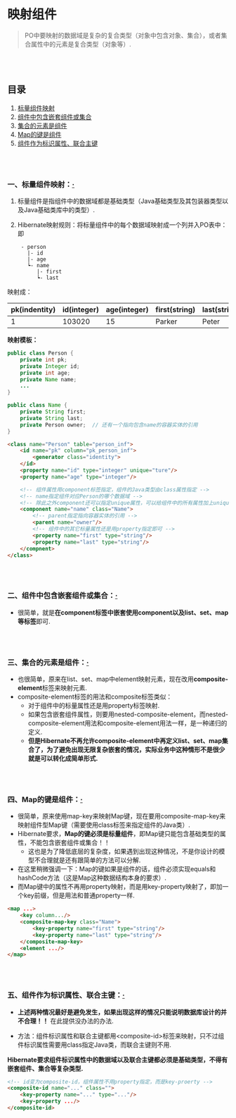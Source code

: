# 映射组件
> PO中要映射的数据域是复杂的复合类型（对象中包含对象、集合），或者集合属性中的元素是复合类型（对象等）.

<br><br>

## 目录
1. [标量组件映射](#一标量组件映射)
2. [组件中包含嵌套组件或集合](#二组件中包含嵌套组件或集合)
3. [集合的元素是组件](#三集合的元素是组件)
4. [Map的键是组件](#四map的键是组件)
5. [组件作为标识属性、联合主键](#五组件作为标识属性联合主键)


<br><br>

### 一、标量组件映射：[·](#目录)
1. 标量组件是指组件中的数据域都是基础类型（Java基础类型及其包装器类型以及Java基础类库中的类型）.
2. Hibernate映射规则：将标量组件中的每个数据域映射成一个列并入PO表中：即

        - person
          |- id
          |- age
          ┕- name
             |- first
             ┕- last

映射成：

| pk(indentity) | id(integer) | age(integer) | first(string) | last(string) |
| --- | --- | --- | --- | --- |
| 1 | 103020 | 15 | Parker | Peter |

**映射模板：**

```java
public class Person {
    private int pk;
    private Integer id;
    private int age;
    private Name name;
    ...
}

public class Name {
    private String first;
    private String last;
    private Person owner;  // 还有一个指向包含name的容器实体的引用
}
```

```html
<class name="Person" table="person_inf">
    <id name="pk" column="pk_person_inf">
        <generator class="identity">
    </id>
    <property name="id" type="integer" unique="ture"/>
    <property name="age" type="integer"/>

    <!-- 组件属性用component标签指定，组件的Java类型由class属性指定 -->
    <!-- name指定组件对应Person的哪个数据域 -->
    <!-- 除此之外component还可以指定unique属性，可以给组件中的所有属性加上unique约束 -->
    <component name="name" class="Name">
        <!-- parent指定指向容器实体的引用 -->
        <parent name="owner"/>
        <!-- 组件中的其它标量属性还是用property指定即可 -->
        <property name="first" type="string"/>
        <property name="last" type="string"/>
    </compnent>
</class>
```

<br><br>

### 二、组件中包含嵌套组件或集合：[·](#目录)
- 很简单，就是**在component标签中嵌套使用component以及list、set、map等标签**即可.

<br><br>

### 三、集合的元素是组件：[·](#目录)
- 也很简单，原来在list、set、map中element映射元素，现在改用**composite-element**标签来映射元素.
- composite-element标签的用法和composite标签类似：
  - 对于组件中的标量属性还是用property标签映射.
  - 如果包含嵌套组件属性，则要用nested-composite-element，而nested-composite-element用法和composite-element用法一样，是一种递归的定义.
  - **但是Hibernate不再允许composite-element中再定义list、set、map集合了，为了避免出现无限复杂嵌套的情况，实际业务中这种情形不是很少就是可以转化成简单形式.**

<br><br>

### 四、Map的键是组件：[·](#目录)
- 很简单，原来使用map-key来映射Map键，现在要用composite-map-key来映射组件型Map键（需要使用class标签来指定组件的Java类）.
- Hibernate要求，**Map的键必须是标量组件**，即Map键只能包含基础类型的属性，不能包含嵌套组件或集合！！
  - 这也是为了降低底层的复杂度，如果遇到出现这种情况，不是你设计的模型不合理就是还有跟简单的方法可以分解.
- 在这里稍微强调一下：Map的键如果是组件的话，组件必须实现equals和hashCode方法（这是Map这种数据结构本身的要求）.
- 而Map键中的属性不再用property映射，而是用key-property映射了，即加一个key前缀，但是用法和普通property一样.

```html
<map ...>
    <key column.../>
    <composite-map-key class="Name">
        <key-property name="first" type="string"/>
        <key-property name="last" type="string"/>
    </composite-map-key>
    <element .../>
</map>
```

<br><br>

### 五、组件作为标识属性、联合主键：[·](#目录)
- **上述两种情况最好是避免发生，如果出现这样的情况只能说明数据库设计的并不合理！！** 在此提供没办法的办法.


- 方法：组件标识属性和联合主键都用\<composite-id\>标签来映射，只不过组件标识属性需要用class指定Java类，而联合主键则不用.

**Hibernate要求组件标识属性中的数据域以及联合主键都必须是基础类型，不得有嵌套组件、集合等复杂类型.**

```html
<!-- id变为composite-id，组件属性不用property指定，而是key-proerty -->
<composite-id name="..." class="">
    <key-property name="..." type="..."/>
    <key-property .../>
</composite-id>
```

